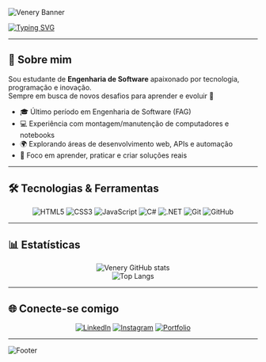 <!-- Banner futurista -->
![Venery Banner](https://capsule-render.vercel.app/api?type=waving&color=0:6a11cb,100:2575fc&height=200&section=header&text=⚡%20𝔙𝔢𝔫𝔢𝔯𝔶%20𝔊𝔲𝔱𝔦𝔢𝔯𝔶%20⚡&fontSize=45&fontColor=ffffff&animation=fadeIn&fontAlignY=35)

<!-- Texto animado -->
[![Typing SVG](https://readme-typing-svg.herokuapp.com?color=6A11CB&size=25&center=true&vCenter=true&width=1000&lines=👨‍💻+Desenvolvedor+em+Formação;🚀+Entusiasta+de+Tecnologia;💡+Sempre+Aprendendo+Novas+Stacks;⚡+Criando+Projetos+Inovadores)](https://git.io/typing-svg)

---

## 👾 Sobre mim  
Sou estudante de **Engenharia de Software** apaixonado por tecnologia, programação e inovação.  
Sempre em busca de novos desafios para aprender e evoluir 🚀  

- 🎓 Último período em Engenharia de Software (FAG)  
- 💻 Experiência com montagem/manutenção de computadores e notebooks  
- 🌍 Explorando áreas de desenvolvimento web, APIs e automação  
- 🎯 Foco em aprender, praticar e criar soluções reais  

---

## 🛠️ Tecnologias & Ferramentas  

<div align="center">

![HTML5](https://img.shields.io/badge/HTML5-E34F26?style=for-the-badge&logo=html5&logoColor=white)
![CSS3](https://img.shields.io/badge/CSS3-1572B6?style=for-the-badge&logo=css3&logoColor=white)
![JavaScript](https://img.shields.io/badge/JavaScript-F7DF1E?style=for-the-badge&logo=javascript&logoColor=black)
![C#](https://img.shields.io/badge/C%23-239120?style=for-the-badge&logo=c-sharp&logoColor=white)
![.NET](https://img.shields.io/badge/.NET-512BD4?style=for-the-badge&logo=dotnet&logoColor=white)
![Git](https://img.shields.io/badge/Git-F05032?style=for-the-badge&logo=git&logoColor=white)
![GitHub](https://img.shields.io/badge/GitHub-181717?style=for-the-badge&logo=github&logoColor=white)

</div>

---

## 📊 Estatísticas  

<div align="center">

![Venery GitHub stats](https://github-readme-stats.vercel.app/api?username=venerygutiery&show_icons=true&theme=radical)  
![Top Langs](https://github-readme-stats.vercel.app/api/top-langs/?username=venerygutiery&layout=compact&theme=radical)

</div>

---

## 🌐 Conecte-se comigo  

<div align="center">

[![LinkedIn](https://img.shields.io/badge/LinkedIn-0077B5?style=for-the-badge&logo=linkedin&logoColor=white)](https://www.linkedin.com/)
[![Instagram](https://img.shields.io/badge/Instagram-E4405F?style=for-the-badge&logo=instagram&logoColor=white)](https://www.instagram.com/)
[![Portfolio](https://img.shields.io/badge/Portfolio-000000?style=for-the-badge&logo=vercel&logoColor=white)](#)

</div>

---

<!-- Rodapé com efeito futurista -->
![Footer](https://capsule-render.vercel.app/api?type=waving&color=0:2575fc,100:6a11cb&height=120&section=footer)
